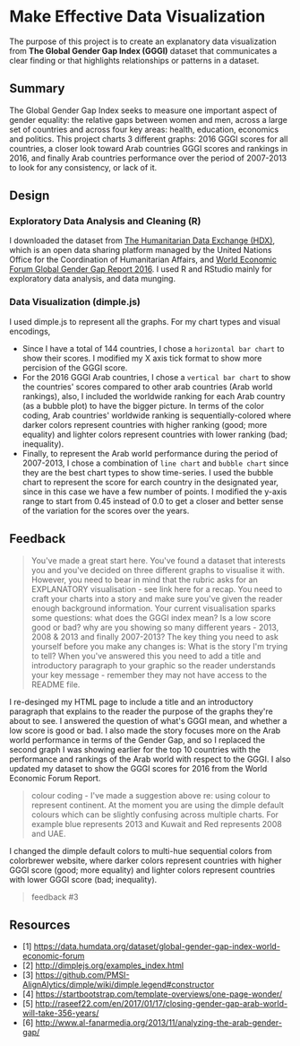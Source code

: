 # Make Effective Data Visualization

The purpose of this project is to create an explanatory data visualization from **The Global Gender Gap Index (GGGI)** dataset that communicates a clear finding or that highlights relationships or patterns in a dataset.

## Summary 
The Global Gender Gap Index seeks to measure one important aspect of gender equality: the relative gaps between women and men, across a large set of countries and across four key areas: health, education, economics and politics. This project charts 3 different graphs: 2016 GGGI scores for all countries, a closer look toward Arab countries GGGI scores and rankings in 2016, and finally Arab countries performance over the period of 2007-2013 to look for any consistency, or lack of it.

## Design

### Exploratory Data Analysis and Cleaning (R)
I downloaded the dataset from [The Humanitarian Data Exchange (HDX)](https://data.humdata.org/dataset/global-gender-gap-index-world-economic-forum), which is an open data sharing platform managed by the United Nations Office for the Coordination of Humanitarian Affairs, and [World Economic Forum Global Gender Gap Report 2016](http://reports.weforum.org/global-gender-gap-report-2016/rankings/). I used R and RStudio mainly for exploratory data analysis, and data munging.

### Data Visualization (dimple.js)

I used dimple.js to represent all the graphs. For my chart types and visual encodings,
- Since I have a total of 144 countries, I chose a `horizontal bar chart` to show their scores. I modified my X axis tick format to show more percision of the GGGI score.
- For the 2016 GGGI Arab countries, I chose a `vertical bar chart` to show the countries' scores compared to other arab countries (Arab world rankings), also, I included the worldwide ranking for each Arab country (as a bubble plot) to have the bigger picture. In terms of the color coding, Arab countries' worldwide ranking is sequentially-colored where darker colors represent countries with higher ranking (good; more equality) and lighter colors represent countries with lower ranking (bad; inequality).
- Finally, to represent the Arab world performance during the period of 2007-2013, I chose a combination of `line chart` and `bubble chart` since they are the best chart types to show time-series. I used the bubble chart to represent the score for earch country in the designated year, since in this case we have a few number of points. I modified the y-axis range to start from 0.45 instead of 0.0 to get a closer and better sense of the variation for the scores over the years.

## Feedback

> You've made a great start here. You've found a dataset that interests you and you've decided on three different graphs to visualise it with. However, you need to bear in mind that the rubric asks for an EXPLANATORY visualisation - see link here for a recap. You need to craft your charts into a story and make sure you've given the reader enough background information. Your current visualisation sparks some questions: what does the GGGI index mean? Is a low score good or bad? why are you showing so many different years - 2013, 2008 & 2013 and finally 2007-2013? The key thing you need to ask yourself before you make any changes is: What is the story I'm trying to tell? When you've answered this you need to add a title and introductory paragraph to your graphic so the reader understands your key message - remember they may not have access to the README file.

I re-desinged my HTML page to include a title and an introductory paragraph that explains to the reader the purpose of the graphs they're about to see. I answered the question of what's GGGI mean, and whether a low score is good or bad. I also made the story focuses more on the Arab world performance in terms of the Gender Gap, and so I replaced the second graph I was showing earlier for the top 10 countries with the performance and rankings of the Arab world with respect to the GGGI. I also updated my dataset to show the GGGI scores for 2016 from the World Economic Forum Report.

> colour coding - I've made a suggestion above re: using colour to represent continent. At the moment you are using the dimple default colours which can be slightly confusing across multiple charts. For example blue represents 2013 and Kuwait and Red represents 2008 and UAE.

I changed the dimple default colors to multi-hue sequential colors from colorbrewer website, where darker colors represent countries with higher GGGI score (good; more equality) and lighter colors represent countries with lower GGGI score (bad; inequality).

> feedback #3

## Resources
- [1] https://data.humdata.org/dataset/global-gender-gap-index-world-economic-forum
- [2] http://dimplejs.org/examples_index.html
- [3] https://github.com/PMSI-AlignAlytics/dimple/wiki/dimple.legend#constructor
- [4] https://startbootstrap.com/template-overviews/one-page-wonder/
- [5] http://raseef22.com/en/2017/01/17/closing-gender-gap-arab-world-will-take-356-years/
- [6] http://www.al-fanarmedia.org/2013/11/analyzing-the-arab-gender-gap/
